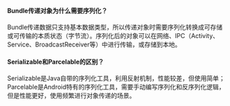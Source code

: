 #### Bundle传递对象为什么需要序列化？
Bundle传递数据只支持基本数据类型，所以传递对象时需要序列化转换成可存储或可传输的本质状态（字节流）。序列化后的对象可以在网络、IPC（Activity、Service、BroadcastReceiver等）中进行传输，或存储到本地。

#### Serializable和Parcelable的区别？
Serializable是Java自带的序列化工具，利用反射机制，性能较差，但使用简单；
Parcelable是Android特有的序列化工具，需要手动编写序列化和反序列化逻辑，但是性能更好，使用频繁进行对象传递的场景。
